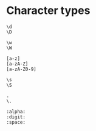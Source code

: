# Character types

```re
\d
\D

\w
\W

[a-z]
[a-zA-Z]
[a-zA-Z0-9]

\s
\S

.
\.

:alpha:
:digit:
:space:
```
